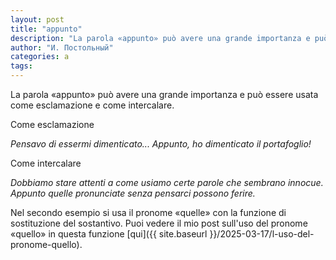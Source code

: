 ```yaml
---
layout: post
title: "appunto"
description: "La parola «appunto» può avere una grande importanza e può essere usata come esclamazione e come intercalare."
author: "И. Постольный"
categories: a
tags:
---
```


La parola «appunto» può avere una grande importanza e può essere usata come esclamazione e come intercalare.

Come esclamazione

_Pensavo di essermi dimenticato... Appunto, ho dimenticato il portafoglio!_

Come intercalare

_Dobbiamo stare attenti a come usiamo certe parole che sembrano innocue. Appunto quelle pronunciate senza pensarci possono ferire._

Nel secondo esempio si usa il pronome «quelle» con la funzione di sostituzione del sostantivo. Puoi vedere il mio post sull'uso del pronome «quello» in questa funzione [qui]({{ site.baseurl }}/2025-03-17/l-uso-del-pronome-quello).